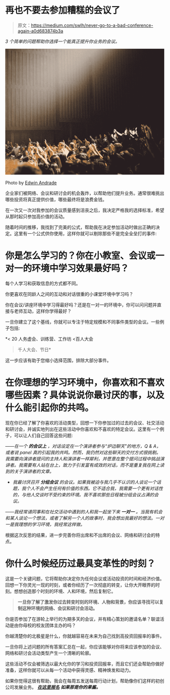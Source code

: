 # 再也不要去参加糟糕的会议了

> 原文：<https://medium.com/swlh/never-go-to-a-bad-conference-again-a0d683874b3a>

*3 个简单的问题帮助你选择一个能真正提升你业务的会议。*

![](img/7c5206b6c7baa01e3b280338d06fe098.png)

Photo by [Edwin Andrade](https://unsplash.com/@theunsteady5?utm_source=unsplash&utm_medium=referral&utm_content=creditCopyText)

企业家们被网络、会议和研讨会的机会轰炸，以帮助他们提升业务。通常很难挑出哪些投资将真正提供价值，哪些最终将是浪费金钱。

在一次又一次对我参加的会议质量感到沮丧之后，我决定严格我的选择标准，希望从那时起只参加高价值的活动。

随着时间的推移，我找到了完美的公式，帮助我在决定参加活动时做出正确的决定。这里有一个公式供你使用，这样你就可以剔除那些不是完全全垒打的事件:

# 你是怎么学习的？你在小教室、会议或一对一的环境中学习效果最好吗？

每个人学习和获取信息的方式都不同。

你更喜欢在同龄人之间的互动和对话很重的小课堂环境中学习吗？

你在会议/讲座环境中学习得最好吗？还是在一对一的环境中，你可以问问题并直接与老师互动，这样你学得最好？

一旦你建立了这个基线，你就可以专注于特定规模和不同事件类型的会议。一些例子包括:

*< 20 人务虚会、训练营、工作坊
<百人大会
>千人大会、节日*

这一步应该有助于您缩小选择范围，排除大部分事件。

# 在你理想的学习环境中，你喜欢和不喜欢哪些因素？具体说说你最讨厌的事，以及什么能引起你的共鸣。

现在你已经了解了你喜欢的活动类型，回想一下你参加过的过去的会议、社交活动和研讨会，并诚实地列出在这些活动中你喜欢和不喜欢的特定会议。这里有一个例子，可以让人们自己回答这些问题:

*——在一个* ***的会议上*** *，对话设定在一个演讲者参与“炉边聊天”的地方，Q & A，或者说 panel 真的引起我的共鸣。然而，我仍然对这些聊天的交付方式很挑剔。我需要向演讲者提问的主持人和演讲者一样犀利，并愿意在整个提问过程中挑战演讲者。我需要有人站在台上，致力于引发富有成效的对话，而不是重复我在网上读到的关于演讲者的文章。*

- *我最讨厌召开* ***分组会议*** *的会议。如果我被迫与我几乎不认识的人谈论一个话题，我个人不会产生任何有价值的东西。它不适合我，我需要一个更有对话性的，与他人交谈时不受约束的环境。我不喜欢那些日程被分组会议占满的会议。*

*——我经常请同事和在社交活动中遇到的人和我一起坐下来* ***一对一*** *。当我有机会和某人谈论一个想法，或者了解另一个人的故事时，我会想出我最好的想法。一对一是我理想的学习环境，我经常这样做。*

根据这次反思的结果，进一步完善你将出席和不出席的会议、网络和研讨会的特点。

# 你什么时候经历过最具变革性的时刻？

这是一个关键问题，它将帮助你决定你为任何会议或活动投资的时间和经济价值。回想一下你灵光一现的时刻，或者你经历了一次彻底的转变，让你大开眼界的时刻。想想创造那个时刻的环境、人和环境，然后复制它。

> **一旦你了解了激发你过去转变时刻的环境、人物和背景，你应该寻找可以复制这种环境的网络、会议和研讨会活动。**

你是否参加了在游轮上举行的为期多天的会议，并有精心策划的邀请名单？联谊活动是由你母校的校友团体主办的吗？

你越清楚你的北极星是什么，你就越容易在未来为自己找到高投资回报率的事件。

一旦你将上述问题的所有答案汇总在一起，你应该能够对你将来应该参加的会议、网络和研讨会活动类型产生一个清晰的轮廓。

这些活动不仅会被筛选以最大化你的学习和投资回报率，而且它们还会帮助你做好准备，这样你就可以从每一个活动中获得灵感、精神焕发和动力。

如果你觉得这很有帮助，我会在每周五发送每周行动计划，帮助像你们这样的初创公司发展业务。 [***在这里报名***](https://www.ascent-strategy.com/weeklyactionplan) ***如果那是你的果酱。***